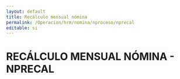 ```yaml
---
layout: default
title: Recálculo mensual nómina
permalink: /Operacion/hrm/nomina/nproceso/nprecal
editable: si
---
```


# RECÁLCULO MENSUAL NÓMINA - NPRECAL

